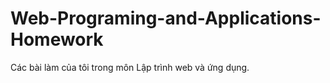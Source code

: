 # Web-Programing-and-Applications-Homework
Các bài làm của tôi trong môn Lập trình web và ứng dụng.
